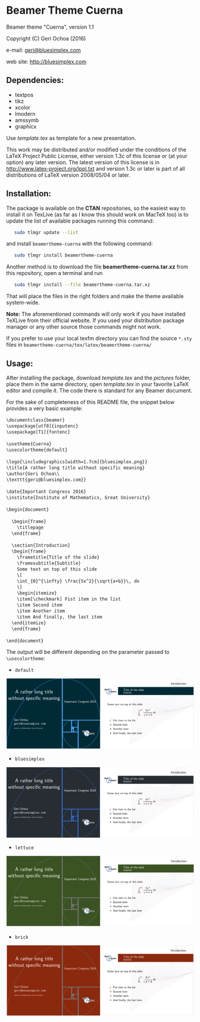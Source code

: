 Beamer Theme Cuerna
===================

Beamer theme "Cuerna", version 1.1

Copyright (C) Geri Ochoa  (2016)

e-mail: geri@bluesimplex.com

web site: http://bluesimplex.com

Dependencies:
-------------

   - textpos
   - tikz
   - xcolor
   - lmodern
   - amssymb
   - graphicx

Use *template.tex* as template for a new presentation.

This work may be distributed and/or modified under the conditions of the LaTeX
Project Public License, either version 1.3c of this license or (at your option)
any later version. The latest version of this license is in
http://www.latex-project.org/lppl.txt and version 1.3c or later is part of all
distributions of LaTeX version 2008/05/04 or later.

Installation:
-------------
The package is available on the **CTAN** repositories, so the easiest way to
install it on TexLive (as far as I know this should work on MacTeX too) is to
update the list of available packages running this command:

```bash
   sudo tlmgr update --list 
```

and install `beamertheme-cuerna` with the following command:

```bash
   sudo tlmgr install beamertheme-cuerna
```

Another method is to download the file **beamertheme-cuerna.tar.xz** from this
repository, open a terminal and run

```bash
   sudo tlmgr install --file beamertheme-cuerna.tar.xz 
```

That will place the files in the right folders and make the theme available
system-wide.

**Note:** The aforementioned commands will only work if you have installed
TeXLive from their official website. If you used your distribution package
manager or any other source those commands might not work.

If you prefer to use your local texfm directory you can find the source `*.sty`
files in `beamertheme-cuerna/tex/latex/beamertheme-cuerna/`



Usage:
------
After installing the package, download *template.tex* and the *pictures*
folder, place them in the same directory, open *template.tex* in your favorite
LaTeX editor and compile it. The code there is standard for any Beamer
document.

For the sake of completeness of this README file, the snippet below provides a
very basic example:

```TeX
\documentclass{beamer}
\usepackage[utf8]{inputenc}
\usepackage[T1]{fontenc}

\usetheme{Cuerna}
\usecolortheme{default}

\logo{\includegraphics[width=1.7cm]{bluesimplex.png}}
\title{A rather long title without specific meaning}
\author{Geri Ochoa\\
\texttt{geri@bluesimplex.com}}

\date{Important Congress 2016}
\institute{Institute of Mathematics, Great University}

\begin{document}

  \begin{frame}
    \titlepage
  \end{frame}

  \section{Introduction}
  \begin{frame}
    \frametitle{Title of the slide}
    \framesubtitle{Subtitle}
    Some text on top of this slide
    \[
    \int_{0}^{\infty} \frac{5x^2}{\sqrt{a+b}}\, dx
    \]
    \begin{itemize}
    \item[\checkmark] Fist item in the list
    \item Second item
    \item Another item
    \item And finally, the last item
  \end{itemize}
  \end{frame}

\end{document}
```

The output will be different depending on the parameter passed to
`\usecolortheme`:

- `default`

![default](https://github.com/geriom/beamercuerna/blob/master/img/default.png
"Default Colour Theme")

- `bluesimplex`

![bluesimplex](https://github.com/geriom/beamercuerna/blob/master/img/bluesimplex.png
"Bluesimplex Colour Theme")

- `lettuce`

![lettuce](https://github.com/geriom/beamercuerna/blob/master/img/lettuce.png
"Lettuce Colour Theme")

- `brick`

![brick](https://github.com/geriom/beamercuerna/blob/master/img/brick.png
"Brick Colour Theme")
